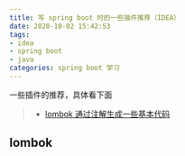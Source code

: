 ```yaml
---
title: 写 spring boot 时的一些插件推荐（IDEA）
date: 2020-10-02 15:42:53
tags:
- idea
- spring boot
- java 
categories: spring boot 学习
---
```


一些插件的推荐，具体看下面

>* [lombok 通过注解生成一些基本代码](#lombok)

## <a id="lombok"> lombok</a>
